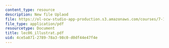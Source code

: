 ```yaml
---
content_type: resource
description: New file Uplaod
file: https://ol-ocw-studio-app-production.s3.amazonaws.com/courses/7-16-experimental-molecular-biology-biotechnology-ii-spring-2005/4ce5a871278978a398c0d0df44e47f4e_lec06_illustrat.pdf
file_type: application/pdf
resourcetype: Document
title: lec06_illustrat.pdf
uid: 4ce5a871-2789-78a3-98c0-d0df44e47f4e
---
```


